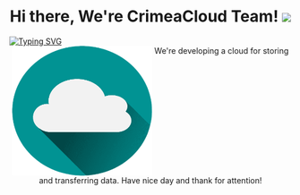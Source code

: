 <h1 align="center">Hi there, We're CrimeaCloud Team!</a> 
<img src="https://github.com/blackcater/blackcater/raw/main/images/Hi.gif" height="40"/></h1>
<a href="https://git.io/typing-svg"><img src="https://readme-typing-svg.demolab.com?font=Fira+Code&pause=1000&color=019393&background=FF2B9700&width=500&lines=Computer+science+students+team+from+Russia" alt="Typing SVG" /></a>
<center><img src="/WindowsFormsApp1/img/cloud%202.png" alt="<3" width="250"  align="top"/> We're developing a cloud for storing and transferring data. Have nice day and thank for attention! </center>